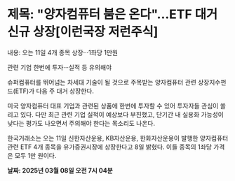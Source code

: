 # **제목: "양자컴퓨터 붐은 온다"…ETF 대거 신규 상장[이런국장 저런주식]**

  내용: 오는 11일 4개 종목 상장···1좌당 1만원

관련 기업 한번에 투자···실적 등 유의해야

슈퍼컴퓨터를 뛰어넘는 차세대 기술이 될 것으로 주목받는 양자컴퓨터 관련 상장지수펀드(ETF)가 다음 주 대거 상장한다.

미국 양자컴퓨터 대표 기업과 관련된 상품에 한번에 투자할 수 있어 투자자들 관심이 쏠리고 있다. 다만 최근 관련 기업 실적이 예상보다 부진했고, 단기간 내 실용화 가능성이 낮다는 평가도 나오면서 주의해야 한다는 목소리도 나온다.

한국거래소는 오는 11일 신한자산운용, KB자산운용, 한화자산운용이 발행한 양자컴퓨터 관련 ETF 4개 종목을 유가증권시장에 상장한다고 8일 밝혔다. 이들 종목의 1좌당 가격은 모두 1만 원이다.

  **날짜: 2025년 03월 08일 오전 7시 04분**